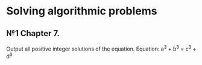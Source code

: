 # Solving algorithmic problems

## №1 Chapter 7.
Output all positive integer solutions of the equation.
Equation: a<sup>3</sup> + b<sup>3</sup> = c<sup>3</sup> + d<sup>3</sup>